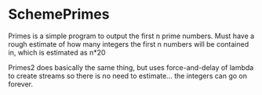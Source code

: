 # SchemePrimes
Primes is a simple program to output the first n prime numbers. Must have a rough estimate of how many integers the first n numbers will be contained in, which is estimated as n*20

Primes2 does basically the same thing, but uses force-and-delay of lambda to create streams so there is no need to estimate... the integers can go on forever.
